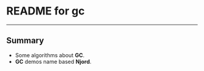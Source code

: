 # **README for gc**
***

## **Summary**
  * Some algorithms about **GC**.
  * **GC** demos name based **Njord**.

